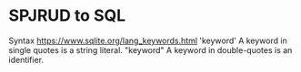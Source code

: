 # SPJRUD to SQL

Syntax https://www.sqlite.org/lang_keywords.html
'keyword'   A keyword in single quotes is a string literal.
"keyword"   A keyword in double-quotes is an identifier.
